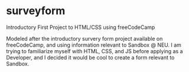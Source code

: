 # surveyform
Introductory First Project to HTML/CSS using freeCodeCamp

Modeled after the introductory survery form project available on freeCodeCamp, and using information relevant to Sandbox @ NEU.
I am trying to familiarize myself with HTML, CSS, and JS before applying as a Developer, and I decided it would be cool to create
a form relevant to Sandbox.

